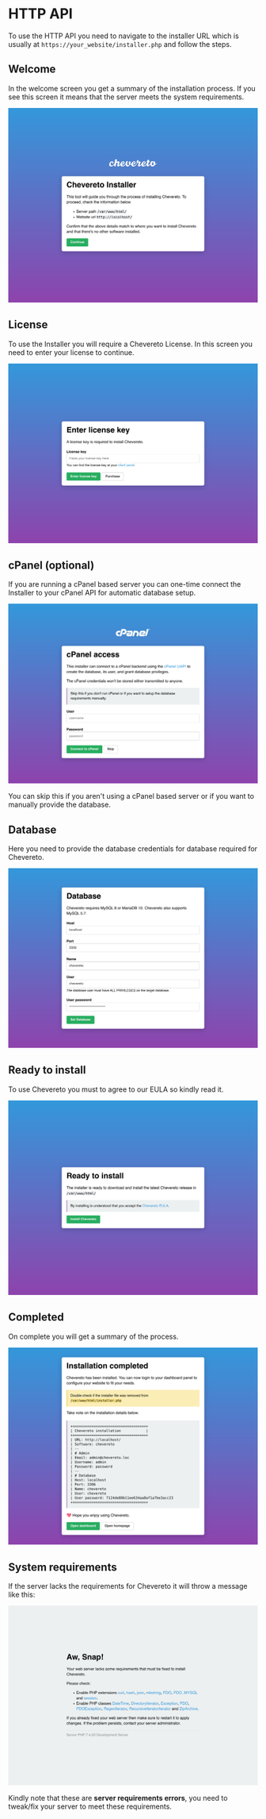 # HTTP API

To use the HTTP API you need to navigate to the installer URL which is usually at `https://your_website/installer.php` and follow the steps.

## Welcome

In the welcome screen you get a summary of the installation process. If you see this screen it means that the server meets the system requirements.

![welcome](src/welcome.png)

## License

To use the Installer you will require a Chevereto License. In this screen you need to enter your license to continue.

![license](src/license.png)

## cPanel (optional)

If you are running a cPanel based server you can one-time connect the Installer to your cPanel API for automatic database setup.

![cpanel](src/cpanel.png)

You can skip this if you aren't using a cPanel based server or if you want to manually provide the database.

## Database

Here you need to provide the database credentials for database required for Chevereto.

![database](src/database.png)

## Ready to install

To use Chevereto you must to agree to our EULA so kindly read it.

![ready](src/ready.png)

## Completed

On complete you will get a summary of the process.

![completed](src/completed.png)

## System requirements

If the server lacks the requirements for Chevereto it will throw a message like this:

![requirements](src/requirements.png)

Kindly note that these are **server requirements errors**, you need to tweak/fix your server to meet these requirements.
